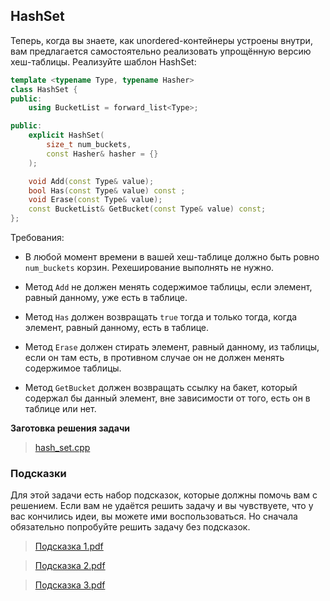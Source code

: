 ## HashSet

Теперь, когда вы знаете, как unordered-контейнеры устроены внутри,
вам предлагается самостоятельно реализовать упрощённую версию хеш-таблицы.
Реализуйте шаблон HashSet:

```cpp
template <typename Type, typename Hasher>
class HashSet {
public:
    using BucketList = forward_list<Type>;

public:
    explicit HashSet(
        size_t num_buckets,
        const Hasher& hasher = {}
    );

    void Add(const Type& value);
    bool Has(const Type& value) const ;
    void Erase(const Type& value);
    const BucketList& GetBucket(const Type& value) const;
};
```


Требования:

-   В любой момент времени в вашей хеш-таблице должно быть ровно ```num_buckets```
    корзин. Рехеширование выполнять не нужно.

-   Метод ```Add``` не должен менять содержимое таблицы, если элемент, равный данному,
    уже есть в таблице.

-   Метод ```Has``` должен возвращать ```true``` тогда и только тогда, когда элемент,
    равный данному, есть в таблице.

-   Метод ```Erase``` должен стирать элемент, равный данному, из таблицы, если он там
    есть, в противном случае он не должен менять содержимое таблицы.

-   Метод ```GetBucket``` должен возвращать ссылку на бакет, который содержал бы
    данный элемент, вне зависимости от того, есть он в таблице или нет.

**Заготовка решения задачи**

> [hash_set.cpp](https://d3c33hcgiwev3.cloudfront.net/GmjSH_4XEeiixgqCUDoEfA_1acf8270fe1711e889863f69802a45e1_hash_set.cpp?Expires=1643587200&Signature=iajFmX0ortvWFF7i0c-Xvbrum6lfLFsylC-g4hlGB52ISDUj1xkq2h-faKUB9haaAAdkSoEDPVZFk0GtjlFkYB5Dc6~T~3JNq6gSF2p20cwnSOhCXtZKRGltdidM4vpfnKcluupl3xL97EH5HmOGPwq3KSDb7XDYx-xfWCSd1IU_&Key-Pair-Id=APKAJLTNE6QMUY6HBC5A)

### Подсказки

Для этой задачи есть набор подсказок, которые должны помочь вам с решением.
Если вам не удаётся решить задачу и вы чувствуете, что у вас кончились идеи,
вы можете ими воспользоваться. Но сначала обязательно попробуйте решить задачу
без подсказок.

> [Подсказка 1.pdf](https://d3c33hcgiwev3.cloudfront.net/jUdmmfYwEeiAgQrXx6bp4g_8d8aff40f63011e88865336dfe4492c5__________-1.pdf?Expires=1643587200&Signature=FS~~GlMq~vqlGe2DFGnJB~4gGb6QJsWQmWoT8iWZ5dhxw7YPpKVuBMH3SBnWawciQsXuvDf94KHJnSL6HwIGhi~DykelgAYGWdJ5y52sNFQMinnzVT3hW-l2rB1thZEXyvjZzhOgCC2NMWMIaa~7zpcc5puO0xv136vJTKIq0hM_&Key-Pair-Id=APKAJLTNE6QMUY6HBC5A)


> [Подсказка 2.pdf](https://d3c33hcgiwev3.cloudfront.net/mi__svYwEeiTKQ5ajE7PqA_9a70d8b0f63011e8a5c7eba363433e77__________-2.pdf?Expires=1643587200&Signature=bZ5nimTFEsyZs0JqEBtuEcdYaNa53cvkuBcUCNDlfA4YVKIi9f41ilYKdlcYBRDS3ntVu0QZU5bn~O9goODXA6UnF7sX9oeZZm4DOUjqygjxf-mdLhx6W~wd21llMJ8Io7kQ3zXrR~vwcNFXRReiMavuLcGin63c~uAmWK156TI_&Key-Pair-Id=APKAJLTNE6QMUY6HBC5A)


> [Подсказка 3.pdf](https://d3c33hcgiwev3.cloudfront.net/AnrQ7PlgEei5Kg7DUflKxA_02e24500f96011e89a334bd1eaf43efc__________-3.pdf?Expires=1643587200&Signature=gK9vNo1ZsrxC92DV9Wyg18vfUeB4~aCSEK~D6VutSQwjCUWjvZ1XnSBdVGadIpTCsVouLyp-WlDlM9m8VZshPLANu394GA3ywatAmDLn008Fmhv0tKsOABFr6qfpA5GUcDkTlrLKAM31~TFdcIf-EtHvYmIwc62K406QxRZeyuM_&Key-Pair-Id=APKAJLTNE6QMUY6HBC5A)
